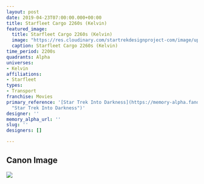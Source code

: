 ```yaml
---
layout: post
date: 2019-04-23T07:00:00.000+00:00
title: Starfleet Cargo 2260s (Kelvin)
featured_image:
  title: Starfleet Cargo 2260s (Kelvin)
  image: "https://res.cloudinary.com/startrekdesignproject-com/image/upload/v1556058334/StarfleetCargo.png"
  caption: Starfleet Cargo 2260s (Kelvin)
time_period: 2200s
quadrants: Alpha
universes:
- Kelvin
affiliations:
- Starfleet
types:
- Transport
franchise: Movies
primary_reference: '[Star Trek Into Darkness](https://memory-alpha.fandom.com/wiki/Star_Trek_Into_Darkness
  "Star Trek Into Darkness")'
designer: ''
memory_alpha_url: ''
slug: ''
designers: []

---
```

## Canon Image

![](https://res.cloudinary.com/startrekdesignproject-com/image/upload/v1556058335/StarfleetCargo1.jpg)